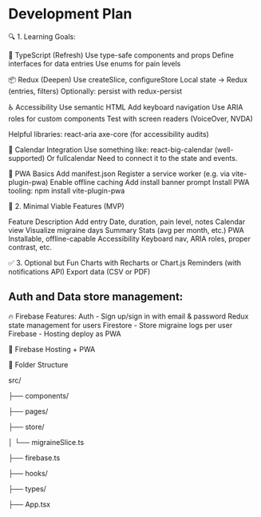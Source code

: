 # Development Plan

🔍 1. Learning Goals: 

🧠 TypeScript (Refresh)
Use type-safe components and props
Define interfaces for data entries
Use enums for pain levels


📦 Redux (Deepen)
Use createSlice, configureStore
Local state → Redux (entries, filters)
Optionally: persist with redux-persist


♿ Accessibility
Use semantic HTML
Add keyboard navigation
Use ARIA roles for custom components
Test with screen readers (VoiceOver, NVDA)

Helpful libraries:
react-aria
axe-core (for accessibility audits)


📅 Calendar Integration
Use something like:
react-big-calendar (well-supported)
Or fullcalendar
Need to connect it to the state and events.


📱 PWA Basics
Add manifest.json
Register a service worker (e.g. via vite-plugin-pwa)
Enable offline caching
Add install banner prompt
Install PWA tooling:
npm install vite-plugin-pwa


📁 2. Minimal Viable Features (MVP)

Feature	Description
Add entry	Date, duration, pain level, notes
Calendar view	Visualize migraine days
Summary	Stats (avg per month, etc.)
PWA	Installable, offline-capable
Accessibility	Keyboard nav, ARIA roles, proper contrast, etc.

✅ 3. Optional but Fun
Charts with Recharts or Chart.js
Reminders (with notifications API)
Export data (CSV or PDF)


## Auth and Data store management:
🔥 Firebase Features:
Auth - Sign up/sign in with email & password 
Redux state management for users 
Firestore - Store migraine logs per user
Firebase - Hosting deploy as PWA

🚀  Firebase Hosting + PWA


🔄 Folder Structure 

src/

├── components/

├── pages/

├── store/

│   └── migraineSlice.ts

├── firebase.ts

├── hooks/

├── types/

├── App.tsx

